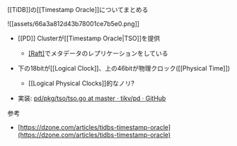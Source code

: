 [[TiDB]]の[[Timestamp Oracle]]についてまとめる

![[assets/66a3a812d43b78001ce7b5e0.png]]
- [[PD]] Clusterが[[Timestamp Oracle|TSO]]を提供
	- [[Raft]]([[etcd]])でメタデータのレプリケーションをしている
- 下の18bitが[[Logical Clock]]、上の46bitが物理クロック([[Physical Time]])
	- [[Logical Physical Clocks]]的なノリ?

- 実装: [pd/pkg/tso/tso.go at master · tikv/pd · GitHub](https://github.com/tikv/pd/blob/master/pkg/tso/tso.go)

参考
- [https://dzone.com/articles/tidbs-timestamp-oracle](https://dzone.com/articles/tidbs-timestamp-oracle)
